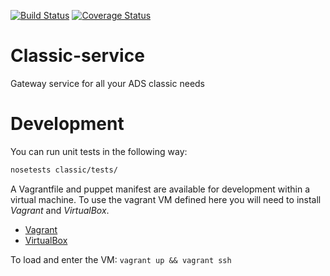 [![Build Status](https://travis-ci.org/jonnybazookatone/classic-service.svg?branch=master)](https://travis-ci.org/jonnybazookatone/classic-service)
[![Coverage Status](https://coveralls.io/repos/jonnybazookatone/classic-service/badge.svg?branch=master&service=github)](https://coveralls.io/github/jonnybazookatone/classic-service?branch=master)

# Classic-service

Gateway service for all your ADS classic needs

# Development

You can run unit tests in the following way:
```bash
nosetests classic/tests/
```

A Vagrantfile and puppet manifest are available for development within a virtual machine. To use the vagrant VM defined here you will need to install *Vagrant* and *VirtualBox*. 

  * [Vagrant](https://docs.vagrantup.com)
  * [VirtualBox](https://www.virtualbox.org)

To load and enter the VM: `vagrant up && vagrant ssh`
